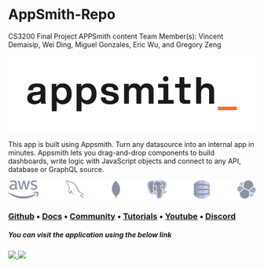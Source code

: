 # AppSmith-Repo
CS3200 Final Project APPSmith content
Team Member(s): Vincent Demaisip, Wei Ding, Miguel Gonzales, Eric Wu, and Gregory Zeng

![](https://raw.githubusercontent.com/appsmithorg/appsmith/release/static/appsmith_logo_primary.png)

This app is built using Appsmith. Turn any datasource into an internal app in minutes. Appsmith lets you drag-and-drop components to build dashboards, write logic with JavaScript objects and connect to any API, database or GraphQL source.

![](https://raw.githubusercontent.com/appsmithorg/appsmith/release/static/images/integrations.png)

### [Github](https://github.com/appsmithorg/appsmith) • [Docs](https://docs.appsmith.com/?utm_source=github&utm_medium=social&utm_content=appsmith_docs&utm_campaign=null&utm_term=appsmith_docs) • [Community](https://community.appsmith.com/) • [Tutorials](https://github.com/appsmithorg/appsmith/tree/update/readme#tutorials) • [Youtube](https://www.youtube.com/appsmith) • [Discord](https://discord.gg/rBTTVJp)

##### You can visit the application using the below link

###### [![](https://assets.appsmith.com/git-sync/Buttons.svg) ](http://localhost:8080/applications/661f63dbddd0a931b9e9ece7/pages/661f64aaddd0a931b9e9ecf1) [![](https://assets.appsmith.com/git-sync/Buttons2.svg)](http://localhost:8080/applications/661f63dbddd0a931b9e9ece7/pages/661f64aaddd0a931b9e9ecf1/edit)
